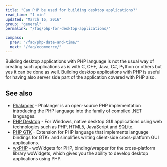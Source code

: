 ```yaml
---
title: "Can PHP be used for building desktop applications?"
read_time: "1 min"
updated: "March 16, 2016"
group: "general"
permalink: "/faq/php-for-desktop-applications/"

compass:
  prev: "/faq/php-date-and-time/"
  next: "/faq/ecommerce/"
---
```


Building desktop applications with PHP language is not the usual way of creating
such applications as is with C, C++, Java, C#, Python or others but yes it can be
done as well. Building desktop applications with PHP is useful for having also
server side part of the application covered with PHP also.

## See also

* [Phalanger](http://phalanger.codeplex.com/) - Phalanger is an open-source PHP
  implementation introducing the PHP language into the family of compiled .NET
  languages.
* [PHP Desktop](https://github.com/cztomczak/phpdesktop) - For Windows, native
  desktop GUI applications using web technologies such as PHP, HTML5, JavaScript
  and SQLite.
* [PHP GTK](http://gtk.php.net/) - Extension for PHP language that implements
  language bindings for GTK+ and simplifies writing client-side cross-platform
  GUI applications.
* [wxPHP](http://wxphp.org/) - wxWidgets for PHP, binding/wrapper for the
  cross-platform library wxWidgets, which gives you the ability to develop
  desktop applications using PHP.
